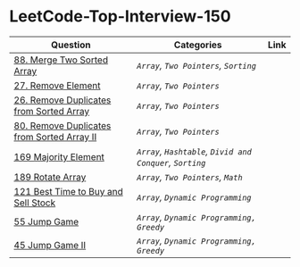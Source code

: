 # LeetCode-Top-Interview-150

|    Question    |          Categories           |           Link              |
|----------------|-------------------------------|-----------------------------|
|<a href="https://github.com/muhammedsamal/LeetCode-Top-Interview-150/tree/main/Array%5CString/88%20Merge%20Sorted%20Array">88. Merge Two Sorted Array</a>|*`Array`, `Two Pointers`, `Sorting`*           |           |
|<a href="https://github.com/muhammedsamal/LeetCode-Top-Interview-150/tree/main/Array%5CString/27%20Remove%20Element">27. Remove Element </a>         |*`Array`, `Two Pointers`*            |           |
|<a href="https://github.com/muhammedsamal/LeetCode-Top-Interview-150/tree/main/Array%5CString/26%20Remove%20Duplicates%20from%20Sorted%20Array">26. Remove Duplicates from Sorted Array </a>         |*`Array`, `Two Pointers`*            |           |
|<a href="https://github.com/muhammedsamal/LeetCode-Top-Interview-150/tree/main/Array%5CString/80%20Remove%20Duplicates%20From%20Sorted%20Array%20II">80. Remove Duplicates from Sorted Array II</a>         |*`Array`, `Two Pointers`*            |           |
|<a href="https://github.com/muhammedsamal/LeetCode-Top-Interview-150/tree/main/Array%5CString/169%20Majority%20Element">169 Majority Element </a>         |*`Array`, `Hashtable`, `Divid and Conquer`, `Sorting`*            |           |
|<a href="Ahttps://github.com/muhammedsamal/LeetCode-Top-Interview-150/tree/main/Array%5CString/189%20Rotate%20Array">189 Rotate Array </a>         |*`Array`, `Two Pointers`, `Math`*            |           |
|<a href="https://github.com/muhammedsamal/LeetCode-Top-Interview-150/tree/main/Array%5CString/121%20Best%20Time%20to%20Buy%20and%20Sell%20Stock">121 Best Time to Buy and Sell Stock </a>         |*`Array`, `Dynamic Programming`*            |           |
|<a href="https://github.com/muhammedsamal/LeetCode-Top-Interview-150/tree/main/Array%5CString/55%20Jump%20Game">55 Jump Game </a>         |*`Array`, `Dynamic Programming, Greedy`*            |           |
|<a href="https://github.com/muhammedsamal/LeetCode-Top-Interview-150/tree/main/Array%5CString/45%20Jump%20Game%20II">45 Jump Game II </a>         |*`Array`, `Dynamic Programming, Greedy`*            |           |
